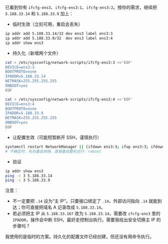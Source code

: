 已看到你有 `ifcfg-ens3`、`ifcfg-ens3:1`、`ifcfg-ens3:2`。按你的需求，继续把 `5.188.33.14` 和 `5.188.33.9` 加上：

- 临时生效（立刻可用，重启会丢失）
```bash
ip addr add 5.188.33.14/32 dev ens3 label ens3:3
ip addr add 5.188.33.9/32  dev ens3 label ens3:4
ip addr show ens3
```

- 持久化（新增两个文件）
```bash
cat > /etc/sysconfig/network-scripts/ifcfg-ens3:3 <<'EOF'
DEVICE=ens3:3
BOOTPROTO=none
IPADDR=5.188.33.14
NETMASK=255.255.255.255
ONBOOT=yes
EOF

cat > /etc/sysconfig/network-scripts/ifcfg-ens3:4 <<'EOF'
DEVICE=ens3:4
BOOTPROTO=none
IPADDR=5.188.33.9
NETMASK=255.255.255.255
ONBOOT=yes
EOF
```

- 让配置生效（可能短暂断开 SSH，谨慎执行）
```bash
systemctl restart NetworkManager || (ifdown ens3:3; ifup ens3:3; ifdown ens3:4; ifup ens3:4)
# 不确定时，先别重启网络，直接重启整机也行：reboot
```

- 验证
```bash
ip addr show ens3
ping -c 3 5.188.33.14
ping -c 3 5.188.33.9
```

注意：
- 不一定要把 `.14` 设为“主 IP”。只要接口绑定了 `.14`，外部访问指向 `.14` 就能到达；你可直接把域名 A 记录改成 `5.188.33.14`。
- 若必须把主 IP 从 `5.188.33.167` 改为 `5.188.33.14`，需要改 `ifcfg-ens3` 里的 `IPADDR`，操作会中断 SSH，最好走控制台执行。需要我给出安全切换主 IP 的步骤吗？

我使用的是临时的方案。持久化的配置文件已经创建，但还没有用命令执行。